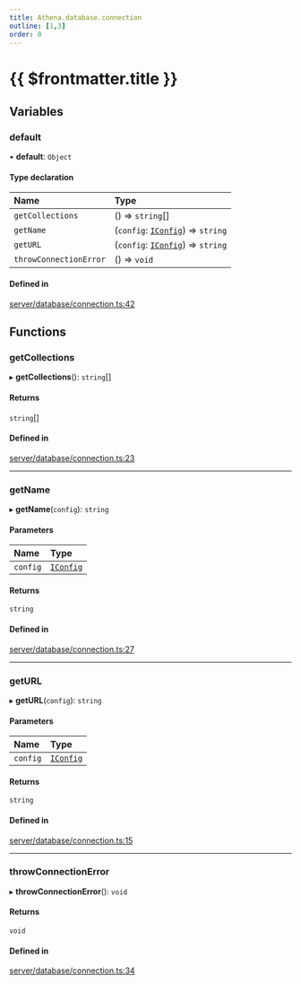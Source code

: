 ```yaml
---
title: Athena.database.connection
outline: [1,3]
order: 0
---
```


# {{ $frontmatter.title }}


## Variables

### default

• **default**: `Object`

#### Type declaration

| Name | Type |
| :------ | :------ |
| `getCollections` | () => `string`[] |
| `getName` | (`config`: [`IConfig`](../interfaces/server_interface_iConfig_IConfig.md)) => `string` |
| `getURL` | (`config`: [`IConfig`](../interfaces/server_interface_iConfig_IConfig.md)) => `string` |
| `throwConnectionError` | () => `void` |

#### Defined in

[server/database/connection.ts:42](https://github.com/Stuyk/altv-athena/blob/9c488f0/src/core/server/database/connection.ts#L42)

## Functions

### getCollections

▸ **getCollections**(): `string`[]

#### Returns

`string`[]

#### Defined in

[server/database/connection.ts:23](https://github.com/Stuyk/altv-athena/blob/9c488f0/src/core/server/database/connection.ts#L23)

___

### getName

▸ **getName**(`config`): `string`

#### Parameters

| Name | Type |
| :------ | :------ |
| `config` | [`IConfig`](../interfaces/server_interface_iConfig_IConfig.md) |

#### Returns

`string`

#### Defined in

[server/database/connection.ts:27](https://github.com/Stuyk/altv-athena/blob/9c488f0/src/core/server/database/connection.ts#L27)

___

### getURL

▸ **getURL**(`config`): `string`

#### Parameters

| Name | Type |
| :------ | :------ |
| `config` | [`IConfig`](../interfaces/server_interface_iConfig_IConfig.md) |

#### Returns

`string`

#### Defined in

[server/database/connection.ts:15](https://github.com/Stuyk/altv-athena/blob/9c488f0/src/core/server/database/connection.ts#L15)

___

### throwConnectionError

▸ **throwConnectionError**(): `void`

#### Returns

`void`

#### Defined in

[server/database/connection.ts:34](https://github.com/Stuyk/altv-athena/blob/9c488f0/src/core/server/database/connection.ts#L34)
